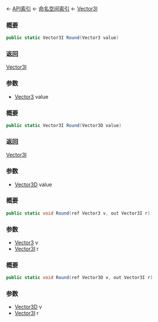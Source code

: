 ← [API索引](Api-Index) ← [命名空间索引](Namespace-Index) ← [Vector3I](VRageMath.Vector3I)

### 概要

```csharp
public static Vector3I Round(Vector3 value)
```

### 返回

[Vector3I](VRageMath.Vector3I)

### 参数

* [Vector3](VRageMath.Vector3) value
### 概要

```csharp
public static Vector3I Round(Vector3D value)
```

### 返回

[Vector3I](VRageMath.Vector3I)

### 参数

* [Vector3D](VRageMath.Vector3D) value
### 概要

```csharp
public static void Round(ref Vector3 v, out Vector3I r)
```

### 参数

* [Vector3](VRageMath.Vector3) v
* [Vector3I](VRageMath.Vector3I) r
### 概要

```csharp
public static void Round(ref Vector3D v, out Vector3I r)
```

### 参数

* [Vector3D](VRageMath.Vector3D) v
* [Vector3I](VRageMath.Vector3I) r

